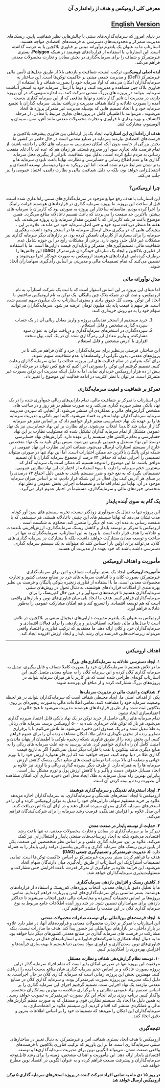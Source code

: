 <div dir="rtl">

### **معرفی کلی ارومیکس و هدف از راه‌اندازی آن**  

[English Version](README.md)
---
در دنیای امروز که سرمایه‌گذاری‌های سنتی با چالش‌هایی نظیر شفافیت پایین، ریسک‌های مدیریت متمرکز و محدودیت‌های دسترسی به فرصت‌های اقتصادی مواجه هستند، استارتاپ ما به عنوان یک پلتفرم نوآورانه مبتنی بر فناوری بلاکچین پا به عرصه گذاشته است. این استارتاپ با استفاده از قراردادهای هوشمند در شبکه **Polygon**، بستری غیرمتمرکز و شفاف را برای سرمایه‌گذاری در بخش معادن و تجارت محصولات معدنی فراهم می‌کند.  

**ایده اصلی ارومیکس**، ترکیب امنیت، شفافیت و بازدهی بالا از طریق مدل‌های تأمین مالی غیرمتمرکز (DeFi) و مدیریت جمعی مبتنی بر حاکمیت توکن‌ها است. این ساختار به سرمایه‌گذاران امکان می‌دهد که اولا سرمایه خود را بصورت شفاف و با استفاده از فناوری بلاک چین مشاهده و مدیریت کنند، و دوما با ارسال سرمایه خود به استخر انباشت سرمایه، بتوانند در پروژه های بزرگ معدنی شرکت کنند، به اندازه سهمی که در آن پروژه دارند، در مدیریت آن تاثیر گذار باشند و نهایتا منافعی که از این سرمایه گذاری بدست آمده را بصورت عادلانه و کاملا شفاف مدیریت و دریافت نمایند. سرمایه گذاران با تجمیع سرمایه خود و با اتخاذ تصمیم هایی که بوسیله مدیریت غیر متمرکز پروژه ها اتخاذ می‌شوند ، می‌توانند با اطمینان کامل در پروژه‌های تجاری مرتبط با معادن، از مرحله اکتشاف و بهره‌برداری تا فرآوری و تجارت محصولات معدنی مانند آهن، مس، سیمان و آلومینیوم، مشارکت کنند.  

**هدف از راه‌اندازی این استارتاپ،** ایجاد یک پل ارتباطی بین فناوری پیشرفته بلاکچین و فرصت‌های اقتصادی نیازمند سرمایه در صنایع معدنی است.در حال حاضر در کشور ما، بخش بزرگی از جامعه بدون آنکه امکان دسترسی به سرمایه های کلان را داشته باشند، از تمام فرصت های تجاری سود آور محروم هستند. هر زمان هم که عده ای با ادعای منفعت رسانی به مردم تبلیغ کرده است، بدلیل نبود شفافیت، ناتوانی از پیگیری محل سرمایه گذاری ها و عدم اطلاع رسانی و حسابرسی و نظارت، نهایتا باعث نابودی سرمایه ها و بدتر شدن شرایط مردم شده است . اما این رویکرد نه تنها زمینه‌ساز توسعه اقتصادی و اشتغال‌زایی خواهد بود، بلکه به دلیل شفافیت مالی و نظارت دائمی، اعتماد عمومی را نیز جلب می‌کند.  

### **چرا ارومیکس؟**  
این استارتاپ با هدف رفع موانع موجود در سرمایه‌گذاری‌های سنتی راه‌اندازی شده است. قبل از ساخت این پروژه، ما پروژه سرمایه گذاری در قراردادهای هوشمند فرانت رانینگ را اجرا کرده بودیم. متاسفانه ساختار این پروژه به صورتی بود که کاربران با سرمایه های بیشتر، بالاترین حد منفعت را می‌بردند که باعث تقسیم ناعادلانه منافع می‌گردد. همین موضوع باعث می‌شد کاربرانی که با کمترین مقدار سرمایه وارد پروژه می‌شدند، باید هفته ها منتظر دریافت سود خود و حتی اصل سرمایه خود می ماندند. علاوه بر این ، پیچیدگی هایی که در پیگیری محل ارسال سرمایه ها در استخر وجود داشت، رهگیری سرمایه را برای بسیاری از کاربران ناممکن کرده بود. در بازارهای دیگر سرمایه گذاری نیز مشکلات غیر قابل حلی وجود دارد. برخی از مشکلات رایج در این حوزه شامل عدم شفافیت مالی، تصمیم‌گیری‌های متمرکز و ناپایداری قیمت دارایی‌ها است. ما با استفاده از فناوری بلاکچین و ایجاد یک سازمان خودگردان غیرمتمرکز (**DAO**) این چالش‌ها را برطرف کرده‌ایم. قراردادهای هوشمند ارومیکس به صورت خودکار اجرا می‌شوند و تضمین می‌کنند که تمام تصمیمات مالی و مدیریتی بر اساس رأی‌گیری سهامداران اتخاذ شوند.  

### **مدل نوآورانه مالی**  
اما مبنای این پروژه بر این اساس استوار است که با ثبت یک شرکت استارآپ به نام ارومیکس، و ثبت آن در شبکه بلاک چین پالیگان، یک توکن به نام ارومیکس ساختیم. با ایجاد این توکن بومی، کل حقوق مادی و معنوی استارتاپ به یک میلیون سهم تقسیم شده است. هر سهم با قیمت پایه یک میلیون تومان عرضه می‌شود. سرمایه‌گذاران می‌توانند سهام خود را به دو روش خریداری کنند:  
1. خرید مستقیم از استخر نقدینگی پروژه و واریز معادل ریالی آن در یک حساب سپرده گذاری مشخص و قابل استعلام .
2. سپرده‌گذاری در استخرهای سرمایه‌گذاری و دریافت توکن به عنوان سود مشارکت، و واریز معادل ارز رمزگذاری شده آن در یک کیف پول سخت افزاری با آدرس مشخص و قابل استعلام .  

این ساختار، فرصتی بی‌نظیر برای سرمایه‌گذاران خرد و کلان فراهم می‌کند تا در پروژه‌های معدنی، بدون نگرانی از واسطه‌ها یا عدم شفافیت، سهیم شوند.  
برای آنکه بتتوانیم در تمام فعالیت های این پروژه، عدالت را میان سرمایه گذاران رعایت کنیم. تصمیم گرفتیم این توکن را بصورتی اجرا کنیم که هیچ کس نتواند در مرحله اول بیش از ده هزار ارومیکس خریداری نماید. اما به دلیل اینکه مدیریت این توکن بصورت غیر متمرکز است. می‌توان با نظر اکثریت در ادامه فعالیت این موضوع را تغییر داد.

### **تمرکز بر شفافیت و امنیت سرمایه‌گذاری**  
این استارتاپ با تمرکز بر شفافیت مالی، تمام دارایی‌های ریالی جمع‌آوری شده را در یک نهاد بانکی معتبر سپرده گذاری می‌کند،  و به صورت منظم در هر روز و در ساعت های مشخص گزارش‌های مالی و عملکردی آن منتشر می‌شود. 
از آنجایی که سپردن مدیریت سرمایه سرمایه‌گذاران نهایتا منجر به فساد می‌شود، کلیه امور بانکی و مدیریت سرمایه ها را بر عهده یک نهاد حسابرسی معتبر قرار خواهیم داد که بر اساس نظر هر سرمایه گذار از میان چند کاندیدا انتخاب می‌شوند. برای نظارت بر این نهاد حسابرسی نیز یک نهاد عمومی متشکل از تمام سرمایه گذاران تشکیل شده که مسئولیت نظارت بر این نهاد حسابرسی و تمام تراکنش های سیستم را بر عهده دارد. گزارش‌های نهاد حسابرسی توسط این نهاد مستقل و عمومی بازبینی می‌شود، سپس برای تایید به یک نهاد متخصص خارج از سیستم استارتاپ ارسال می‌شود. ضمانت اجرایی نظارت این نهاد عمومی در شبکه توکن پالیگان بالاترین حد ممکن اختیارات است. اما این نهاد تنها در صورتی میتواند تصمیمی را اجرایی نماید که حداقل ۷۲ درصد از مجموع سرمایه گذاران با آن تصمیم موافق باشند. 
ما این موضوع را متوجه هستیم که ممکن است یک سرمایه گذار که بیشترین حجم سرمایه را دارد، با سوء استفاده از اختیارات این نهاد نظارتی عمومی، تصمیماتی بگیرد که به نفع خود و ضرر سیستم باشد. به همین دلیل اجماع ۷۲ درصدی را بر مبنای هر آدرس کیف پول فعال در این شبکه قرار دادیم، نه بر اساس میزان سرمایه موجود در آن.
نهایتا نیز تمام اقدامات و تصمیمات اجرایی بخش عمومی و نظر نهاد متخصص حوزه‌های مالی و سرمایه‌گذاری،  مستقیماً در اختیار عموم قرار می‌گیرد.

### **یک گام به سوی آینده پایدار**  
این پروژه تنها به دنبال یک سودآوری زودگذر نیست، تجربه سیستم های سود آور کوتاه مدت نشان می‌دهد که نهایتا سیستم های این چنینی ناعادلانه هستند، هر سیستمی که با منفعت رسانی به عده ای، عده ای دیگر را متضرر کند، محکوم به شکست است .
ارومیکس با تمرکز بر توسعه پایدار و کاهش ریسک سرمایه‌گذاری، ارزش‌آفرینی بلندمدت و عادلانه را هدف قرار داده است. با ورود به این استارتاپ، سرمایه‌گذاران نه تنها در ساخت و توسعه معادن مشارکت خواهند داشت، بلکه با مشارکت در سرمایه گذاری های کلان، می‌توانند برای اولین بار احساس کنند که میتوانند به یک سیستم سرمایه گذاری دسترسی داشته باشند که خود عهده دار مدیریت آن هستند.

### **مأموریت و اهداف ارومیکس**  

**مأموریت ارومیکس** ایجاد یک بستر نوآورانه، شفاف و امن برای سرمایه‌گذاری غیرمتمرکز، بصورت کلان و با انباشت سرمایه های خرد در صنایع معدنی کشور و تجارت محصولات معدنی است. ما با استفاده از فناوری زنجیره بلوکی پالیگان و فرصت بی نظیر بهره مندی از امکانات قراردادهای هوشمند، به دنبال تحول در روش‌های سنتی سرمایه‌گذاری هستیم تا فرصت‌های سودآور و در عین حال کم‌ریسک را برای سرمایه‌گذاران فراهم کنیم. هدف ما ایجاد پلی میان فناوری‌های نوین و بازارهای واقعی است که هم توسعه اقتصادی را تسریع کند و هم امکان مشارکت عمومی را به‌طور عادلانه فراهم آورد.  

ارومیکس به عنوان یک پلتفرم مدیریت دارایی‌های دیجیتال مبتنی بر بلاکچین، در تلاش است تا مدل‌های مالی شفاف، انعطاف‌پذیر و پربازدهی را برای فعالان اقتصادی و سرمایه‌گذاران خرد و کلان ارائه دهد. ما معتقدیم که ترکیب فناوری و اقتصاد واقعی می‌تواند زیرساخت‌هایی قدرتمند برای رشد پایدار و ایجاد ارزش افزوده ایجاد کند.  

---

### **اهداف ارومیکس**  

**۱. ایجاد دسترسی عادلانه به سرمایه‌گذاری‌های بزرگ**  
ما در تلاش هستیم تا سرمایه‌گذاران خرد را بصورت کاملا شفاف و قابل پیگیری، تبدیل به سرمایه گذاری کلان کرده و  این سرمایه کلان را به صنایع معدنی متصل کنیم. این استارتاپ  گونه‌ای طراحی شده است که هر کاربر با هر میزان سرمایه بتوانند در پروژه‌های بزرگ مشارکت کرده و از منافع آن بهره‌مند شوند.  

**۲. شفافیت و امنیت مالی در مدیریت سرمایه‌ها**  
یکی از اهداف اصلی ما، ایجاد محیطی شفاف است که سرمایه‌گذاران بتوانند در هر لحظه وضعیت سرمایه خود را مشاهده کنند. تمامی اطلاعات مالی به‌صورت زنجیره‌ای بر روی بلاکچین ثبت شده و از طریق قراردادهای هوشمند مدیریت می‌شود تا هیچ خللی در اعتمادسازی ایجاد نشود.  
تمام سرمایه های ریالی حاصل از خرید توکن در یک نهاد بانکی قابل اعتماد سپرده گذاری می‌شود. هر بار که توکن های خریداری شده به ۵۰۰ ارومیکس برسد، سرمایه های ریالی به طلا تبدیل شده و در یک صندوق امن ذخیره می‌شود، ما تلاش می‌کنیم تا با برقراری تصاویر زنده از مخزن نگهداری ذخایر طلا، امکان مشاهده زنده آن را برای عموم فراهم کنیم. این پخش زنده را از طریق فناوری شبکه زنجیره بلوکی با اطمینان از پنهان ماندن و امنیت کامل آن راه اندازی خواهیم کرد.
شاید بپرسید به چه علت سرمایه های ریالی را به منابع دیگری مانند بیتکوین یا نفت یا فلزات دیگر تبدیل نمی‌کنیم؟ اگر به تاریخ قیمت گذاری طلا در دنیا توجه کنید، متوجه خواهید شد که این فلز همواره ارزش خود را با تورم جهانی و منطقه ای بالا برده. اما نوسان قیمت های منابع دیگر، ریسک کاهش ارزش سرمایه ها را به همراه دارد. از طرف دیگر سپرده گذاری ریالی و یا ارزی نیز علاوه بر ایجاد مسایل حقوقی دست و پاگیر و یا کاهش ارزش پول و تورم مشکل ساز است. بنابراین بهترین راه تبدیل سرمایه به طلا، ایجاد محل امن ذخیره سازی آن، امکان مشاهده آن بصورت زنده و بیمه کردن آن است.

**۳. ایجاد استخرهای نقدینگی و سرمایه‌گذاری هوشمند**  
ارومیکس با ایجاد استخرهای نقدینگی و سرمایه‌گذاری، به سرمایه‌گذاران اجازه می‌دهد علاوه بر خرید مستقیم سهام، دارایی‌های خود را تبدیل به توکن ارومیکس کرده و آن را در استخرهای سرمایه گذاری بعنوان سپرده انتقال دهند و در ازای آن پاداش دریافت کنند. این مدل علاوه بر افزایش نقدینگی، فرصت رشد سرمایه را برای شرکت‌کنندگان فراهم می‌کند.  

**۴. حمایت از توسعه پایدار در صنعت معدن**  
تمرکز ما بر سرمایه‌گذاری در معادن و تجارت محصولات معدنی، نه تنها باعث رشد اقتصادی می‌شود بلکه به ایجاد زیرساخت‌های صنعتی پایدار و اشتغال‌زایی نیز کمک می‌کند. علاوه بر این، سرمایه گذاری علمی و بر اساس نظر متخصصین این صنعت، یکی از پایین ترین ریسک های سرمایه گذاری و بالاترین پتانسیل درامد زایی پایدار را به همراه دارد.
**۵. مدیریت غیرمتمرکز و تصمیم‌گیری جمعی (DAO)**  
هدف ما فراهم کردن بستر مدیریت غیرمتمرکز بر اساس حاکمیت توکن‌ها است. تمامی تصمیمات استراتژیک این استارتاپ از طریق رأی‌گیری میان دارندگان سهام اتخاذ می‌شود. این فرآیند علاوه بر جلوگیری از تمرکز قدرت، باعث افزایش حس مشارکت و مسئولیت‌پذیری سرمایه‌گذاران خواهد شد.  


**۶. کاهش ریسک و افزایش بازدهی سرمایه‌گذاری**  
ما با تحلیل دقیق بازارهای معدنی، انتخاب پروژه‌های کم‌ریسک و استفاده از قراردادهای هوشمند، بستر مناسبی برای سرمایه‌گذاری‌های ایمن و پربازده فراهم کرده‌ایم. تمامی پروژه‌ها بر اساس تحقیقات گسترده و محاسبات مالی دقیق انتخاب می‌شوند تا حداکثر بازدهی برای سهامداران تضمین شود. در چند روز آینده اطلاعات جامع مربوط به نوع سرمایه گذاری کلان در این صنعت را منتشر خواهیم کرد. 

**۸. ایجاد فرصت‌های بین‌المللی برای توسعه صادرات محصولات معدنی**  
این استارتاپ با تمرکز بر تجارت محصولات معدنی و فرآورده‌های آنها، در نظر دارد علاوه بر بازار داخلی، در بازارهای بین‌المللی نیز حضور پیدا کند. هدف ما صادرات نیست، بلکه مشارکت در فرصت های سرمایه گذاری در صنایع معدنی کشورهای دیگر دنیا خواهد بود. ما به دنبال ایجاد همکاری با شرکت‌های فناورانه و استارتاپ‌های فعال در زمینه فناوری‌های نوین معدن‌کاری و فرآوری مواد معدنی دنیا هستیم تا بهینه‌سازی فرآیندها و افزایش بهره‌وری را امکان‌پذیر کنیم.  

**۱۰. توسعه نظام گزارش‌دهی شفاف و نظارت مستقل**  
موفقیت این پروژه تنها در صورتی امکان پذیر است که تمام افراد سرمایه گذار دراین پروژه بصورت عادلانه و بر اساس حجم سرمایه گذاری شان منافع بدست آمده را دریافت کنند. مهمترین بخش این پروژه، زمانی است که سرمایه گذاری کلان در حال اجراست. به دلیل اینکه مدیریت این پروژه بصورت غیرمتمرکز بوده، و سرمایه گذاری کلان در صنایع معدنی نیازمند یک نهاد اجرایی ست. تصمیم گرفتیم اجرای این سرمایه گذاری را بر اساس تصمیم نهاد عمومی نظارتی و با برگزاری مناقصه به بهترین پیمانکاران متخصص واگذار کنیم. برنامه ریزی برای انجام این کار بصورت غیرمتمرکز به تصویب خواهد رسید . به همین دلیل ما ایجاد یک سیستم نظارتی قوی و مستقل که به صورت منظم گزارش‌های مالی و عملکردی منتشر کند اقدام کردیم. این سیستم علاوه بر اعتمادسازی، به سرمایه‌گذاران این امکان را می‌دهد که تصمیمات خود را بر اساس اطلاعات به‌روز و دقیق اتخاذ کنند.  

### **نتیجه‌گیری**  
ارومیکس با هدف ایجاد بستری شفاف، امن و غیرمتمرکز، به دنبال تغییر در ساختارهای سنتی سرمایه‌گذاری است. ما بر این باوریم که ترکیب فناوری بلاکچین با فرصت‌های واقعی صنعت معدن، می‌تواند الگویی نوین برای مدیریت سرمایه‌گذاری‌ها و توسعه اقتصادی پایدار ارائه دهد. این مأموریت و اهداف مشخص، زمینه را برای رشد قابل‌توجه سرمایه‌گذاران و پیشرفت صنعت فراهم کرده و به عنوان الگویی در اقتصاد نوین مطرح خواهد شد.

**در روز ۱۵ دی ماه به تمامی افراد شرکت کننده در پروژه استخرهای سرمایه گذاری ۵ توکن ارومیکس ارسال خواهد شد**
</div>
